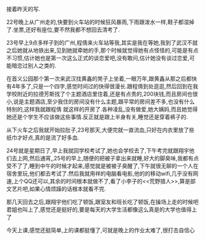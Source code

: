   接着昨天的写.

  22号晚上从广州走的,快要到火车站的时候狂风暴雨,下雨跟泼水一样,鞋子都湿掉了.坐票,还好有座位,要不然我都不想回去清考了.

  23号早上9点多样子到的广州,程倩来火车站等我,其实是我在等她,我到了武汉不就之后她就从地铁出来,见到她就牵她的手,那个时候就觉得她有点怪怪的,可能是有点不习惯,估计她也是第一次这么正式的谈恋爱吧,没有敢问,估计她没有谈过恋爱,可能暗恋过别人之类的. 

  在首义公园那个第一次来武汉找黄鑫的凳子上坐着,一眼万年,跟黄鑫从那之后都快有4年多了,只是一个四字,感觉时间过的快得很漫长.跟程倩到处逛逛,然后回到在我学校附近的拉德芳斯找了个主题酒店里住着,还是有点贵的,200块钱,而且房间也很小,说是主题酒店,至少我住的房间没有什么主题,跟平常的房间差不多,也没有什么特别的,这样我就跟程倩 就这样的开房了.各种凌乱,没有做爱,她大姨妈,而且她觉得她还是个学生不应该做这些事情.反正就是跟上半身有关,睡觉还是穿着裤子的.

  从下火车之后我就开始拉肚子,23号那天,大便完就一直流血,只好在内衣里放了些纸巾才好点,真的是流了好多血.

  24号就是星期日了,早上我就回学校考试了,她也会学校去了,下午考完就跟翔宇他们去上网,然后通宵,,25号的早上,随便的把被子拿出来就睡,好大的脚臭味,我都有点受不了了,睡到中午的时候才起来,感觉就是被被子臭醒了,下午就很无聊的一个人在宿舍里玩,他们都去考试了.然后我就用祥的电脑看电影,他的的移动wifi,几乎没有网速,上个QQ还可以,其余的时间根本就做不了,看了小李子的<<荒野猎人>>,算是部文艺片吧,如果心情烦躁的话根本就看不完.

  那几天回去之后,跟翔宇他们吃了顿饭,跟室友和班长吃了顿饭,在操场上走的时候吧君姐也叫上了,感觉还是挺好的,要是每天的大学生活都像这么真是的大学也值得上了

  今天上课,感觉还挺简单,上的课都挺懂了,可就是晚上的作业太难了,很打击自信心